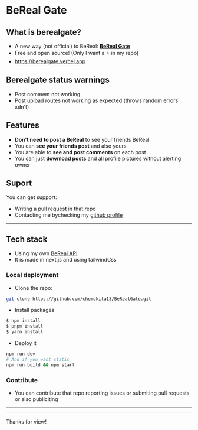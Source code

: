 # BeReal Gate

## What is berealgate?
-   A new way (not official) to BeReal: [**BeReal Gate**](https://berealgate.vercel.app)
-   Free and open source! (Only I want a ⭐ in my repo)
-   https://berealgate.vercel.app

## Berealgate status warnings
- Post comment not working
- Post upload routes not working as expected (throws random errors xdn't)

## Features
- **Don't need to post a BeReal** to see your friends BeReal
- You can **see your friends post** and also yours
- You are able to **see and post comments** on each post
- You can just **download posts** and all profile pictures without alerting owner

## Suport
You can get support:
- Writing a pull request in that repo
- Contacting me bychecking my [github profile](htttps://github.com/chemokita13)
  
___

## Tech stack
- Using my own [BeReal API](https://github.com/chemokita13/beReal-api) 
- It is made in next.js and using tailwindCss
### Local deployment 
- Clone the repo:
```bash
git clone https://github.com/chemokita13/BeRealGate.git
```
- Install packages
```bash
$ npm install
$ pnpm install
$ yarn install
```
- Deploy it
```bash
npm run dev
# And if you want static
npm run build && npm start
```
### Contribute
- You can contribute that repo reporting issues or submiting pull requests or also publiciting

___
___
Thanks for view!
